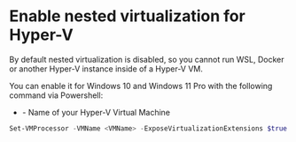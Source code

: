 # Enable nested virtualization for Hyper-V
By default nested virtualization is disabled, so you cannot run WSL, Docker or another Hyper-V instance inside of a Hyper-V VM.

You can enable it for Windows 10 and Windows 11 Pro with the following command via Powershell:
- <VMName> - Name of your Hyper-V Virtual Machine
```powershell
Set-VMProcessor -VMName <VMName> -ExposeVirtualizationExtensions $true
```
